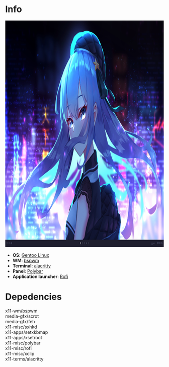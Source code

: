 # Info

<img src="screenshot.png" height="720" width="1080"/>

- **OS**: [Gentoo Linux](https://www.gentoo.org/)
- **WM**: [bspwm](https://github.com/baskerville/bspwm)
- **Terminal**: [alacritty](https://github.com/alacritty/alacritty)
- **Panel**: [Polybar](https://github.com/polybar/polybar)
- **Application launcher**: [Rofi](https://github.com/davatorium/rofi)


# Depedencies

x11-wm/bspwm<br>
media-gfx/scrot<br>
media-gfx/feh<br>
x11-misc/sxhkd<br>
x11-apps/setxkbmap<br> 
x11-apps/xsetroot<br>
x11-misc/polybar<br>
x11-misc/rofi<br>
x11-misc/xclip<br>
x11-terms/alacritty


